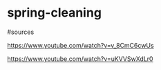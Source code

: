 # spring-cleaning





#sources

https://www.youtube.com/watch?v=v_8CmC6cwUs


https://www.youtube.com/watch?v=uKVVSwXdLr0